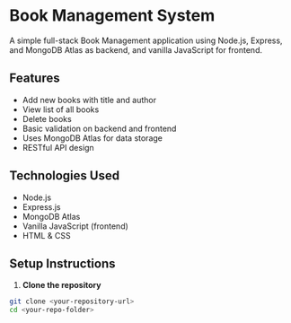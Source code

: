 # Book Management System

A simple full-stack Book Management application using Node.js, Express, and MongoDB Atlas as backend, and vanilla JavaScript for frontend.

## Features

- Add new books with title and author
- View list of all books
- Delete books
- Basic validation on backend and frontend
- Uses MongoDB Atlas for data storage
- RESTful API design

## Technologies Used

- Node.js
- Express.js
- MongoDB Atlas
- Vanilla JavaScript (frontend)
- HTML & CSS

## Setup Instructions

1. **Clone the repository**

```bash
git clone <your-repository-url>
cd <your-repo-folder>

